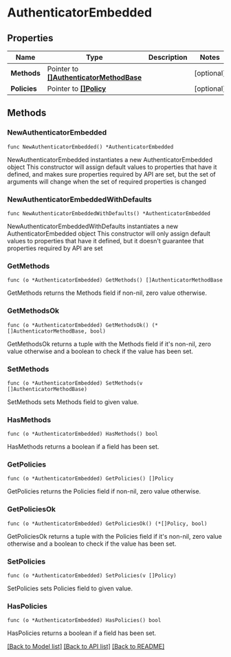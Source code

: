 # AuthenticatorEmbedded

## Properties

Name | Type | Description | Notes
------------ | ------------- | ------------- | -------------
**Methods** | Pointer to [**[]AuthenticatorMethodBase**](AuthenticatorMethodBase.md) |  | [optional] 
**Policies** | Pointer to [**[]Policy**](Policy.md) |  | [optional] 

## Methods

### NewAuthenticatorEmbedded

`func NewAuthenticatorEmbedded() *AuthenticatorEmbedded`

NewAuthenticatorEmbedded instantiates a new AuthenticatorEmbedded object
This constructor will assign default values to properties that have it defined,
and makes sure properties required by API are set, but the set of arguments
will change when the set of required properties is changed

### NewAuthenticatorEmbeddedWithDefaults

`func NewAuthenticatorEmbeddedWithDefaults() *AuthenticatorEmbedded`

NewAuthenticatorEmbeddedWithDefaults instantiates a new AuthenticatorEmbedded object
This constructor will only assign default values to properties that have it defined,
but it doesn't guarantee that properties required by API are set

### GetMethods

`func (o *AuthenticatorEmbedded) GetMethods() []AuthenticatorMethodBase`

GetMethods returns the Methods field if non-nil, zero value otherwise.

### GetMethodsOk

`func (o *AuthenticatorEmbedded) GetMethodsOk() (*[]AuthenticatorMethodBase, bool)`

GetMethodsOk returns a tuple with the Methods field if it's non-nil, zero value otherwise
and a boolean to check if the value has been set.

### SetMethods

`func (o *AuthenticatorEmbedded) SetMethods(v []AuthenticatorMethodBase)`

SetMethods sets Methods field to given value.

### HasMethods

`func (o *AuthenticatorEmbedded) HasMethods() bool`

HasMethods returns a boolean if a field has been set.

### GetPolicies

`func (o *AuthenticatorEmbedded) GetPolicies() []Policy`

GetPolicies returns the Policies field if non-nil, zero value otherwise.

### GetPoliciesOk

`func (o *AuthenticatorEmbedded) GetPoliciesOk() (*[]Policy, bool)`

GetPoliciesOk returns a tuple with the Policies field if it's non-nil, zero value otherwise
and a boolean to check if the value has been set.

### SetPolicies

`func (o *AuthenticatorEmbedded) SetPolicies(v []Policy)`

SetPolicies sets Policies field to given value.

### HasPolicies

`func (o *AuthenticatorEmbedded) HasPolicies() bool`

HasPolicies returns a boolean if a field has been set.


[[Back to Model list]](../README.md#documentation-for-models) [[Back to API list]](../README.md#documentation-for-api-endpoints) [[Back to README]](../README.md)


